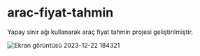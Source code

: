 # arac-fiyat-tahmin

Yapay sinir ağı kullanarak araç fiyat tahmin projesi geliştirilmiştir.

![Ekran görüntüsü 2023-12-22 184321](https://github.com/user-attachments/assets/d66884ab-d6c2-4ad1-9303-70c035468173)
